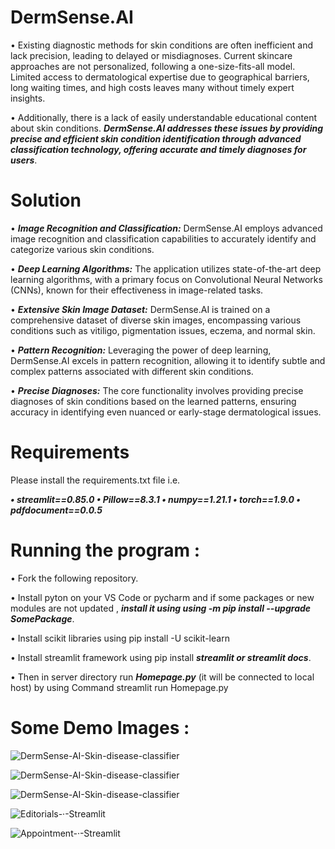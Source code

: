 # DermSense.AI
• Existing diagnostic methods for skin conditions are often inefficient and lack precision, leading to delayed or misdiagnoses. Current skincare approaches are not personalized, following a one-size-fits-all model. Limited access to dermatological expertise due to geographical barriers, long waiting times, and high costs leaves many without timely expert insights. 

• Additionally, there is a lack of easily understandable educational content about skin conditions. ***DermSense.AI addresses these issues by providing precise and efficient skin condition identification through advanced classification technology, offering accurate and timely diagnoses for users***.

# Solution 
• ***Image Recognition and Classification:*** DermSense.AI employs advanced image recognition and classification capabilities to accurately identify and categorize various skin conditions.

• ***Deep Learning Algorithms:*** The application utilizes state-of-the-art deep learning algorithms, with a primary focus on Convolutional Neural Networks (CNNs), known for their effectiveness in image-related tasks.

• ***Extensive Skin Image Dataset:*** DermSense.AI is trained on a comprehensive dataset of diverse skin images, encompassing various conditions such as vitiligo, pigmentation issues, eczema, and normal skin. 

• ***Pattern Recognition:*** Leveraging the power of deep learning, DermSense.AI excels in pattern recognition, allowing it to identify subtle and complex patterns associated with different skin conditions.

• ***Precise Diagnoses:*** The core functionality involves providing precise diagnoses of skin conditions based on the learned patterns, ensuring accuracy in identifying even nuanced or early-stage dermatological issues.

# Requirements
Please install the requirements.txt file i.e. 

***• streamlit==0.85.0 • Pillow==8.3.1 • numpy==1.21.1 • torch==1.9.0 • pdfdocument==0.0.5***

# Running the program :

• Fork the following repository.

• Install pyton on your VS Code or pycharm and if some packages or new modules are not updated ,  ***install it using using -m pip install --upgrade SomePackage***.

• Install scikit libraries using pip install -U scikit-learn

• Install streamlit framework using pip install ***streamlit or streamlit docs***.

• Then in server directory run  ***Homepage.py*** (it will be connected to local host) by using Command streamlit run Homepage.py 

# Some Demo Images : 
![DermSense-AI-Skin-disease-classifier](https://github.com/LOPO27/DermSense.AI/assets/148977729/614f1b99-54fc-4b02-83dc-5360b92f91d3)

![DermSense-AI-Skin-disease-classifier](https://github.com/LOPO27/DermSense.AI/assets/148977729/c9439cda-e0f2-4d69-8db8-9a6519277ce6)

![DermSense-AI-Skin-disease-classifier](https://github.com/LOPO27/DermSense.AI/assets/148977729/a30f4f84-ebcb-4be9-9189-f0b88a15fa0f)

![Editorials-·-Streamlit](https://github.com/LOPO27/DermSense.AI/assets/148977729/29268d2c-2e0d-4034-83c2-a19340d22eb5)

![Appointment-·-Streamlit](https://github.com/LOPO27/DermSense.AI/assets/148977729/b18a7f91-7eab-4ce0-92c6-5ad9248652b2)





